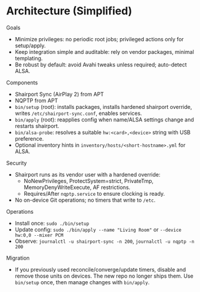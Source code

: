 # Architecture (Simplified)

Goals
- Minimize privileges: no periodic root jobs; privileged actions only for setup/apply.
- Keep integration simple and auditable: rely on vendor packages, minimal templating.
- Be robust by default: avoid Avahi tweaks unless required; auto-detect ALSA.

Components
- Shairport Sync (AirPlay 2) from APT
- NQPTP from APT
- `bin/setup` (root): installs packages, installs hardened shairport override, writes `/etc/shairport-sync.conf`, enables services.
- `bin/apply` (root): reapplies config when name/ALSA settings change and restarts shairport.
- `bin/alsa-probe`: resolves a suitable `hw:<card>,<device>` string with USB preference.
- Optional inventory hints in `inventory/hosts/<short-hostname>.yml` for ALSA.

Security
- Shairport runs as its vendor user with a hardened override:
  - NoNewPrivileges, ProtectSystem=strict, PrivateTmp, MemoryDenyWriteExecute, AF restrictions.
  - Requires/After `nqptp.service` to ensure clocking is ready.
- No on-device Git operations; no timers that write to `/etc`.

Operations
- Install once: `sudo ./bin/setup`
- Update config: `sudo ./bin/apply --name "Living Room"` or `--device hw:0,0 --mixer PCM`
- Observe: `journalctl -u shairport-sync -n 200`, `journalctl -u nqptp -n 200`

Migration
- If you previously used reconcile/converge/update timers, disable and remove those units on devices. The new repo no longer ships them. Use `bin/setup` once, then manage changes with `bin/apply`.

